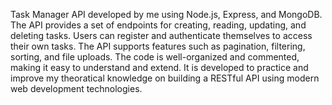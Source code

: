 Task Manager API developed by me using Node.js, Express, and MongoDB. 
The API provides a set of endpoints for creating, reading, updating, and deleting tasks. 
Users can register and authenticate themselves to access their own tasks. 
The API supports features such as pagination, filtering, sorting, and file uploads. 
The code is well-organized and commented, making it easy to understand and extend. 
It is developed to practice and improve my theoratical knowledge on building a RESTful API using modern web development technologies.
